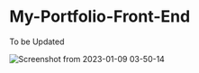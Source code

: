 # My-Portfolio-Front-End
To be Updated

![Screenshot from 2023-01-09 03-50-14](https://user-images.githubusercontent.com/46927702/211233227-22010632-294c-4493-8cf5-761fbc4953c3.png)
